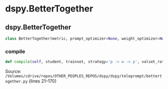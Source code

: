 # dspy.BetterTogether

## dspy.BetterTogether

```python
class BetterTogether(metric, prompt_optimizer=None, weight_optimizer=None, seed=None)
```

### compile

```python
def compile(self, student, trainset, strategy='p -> w -> p', valset_ratio=0.1)
```
Source: `/Volumes/cdrive/repos/OTHER_PEOPLES_REPOS/dspy/dspy/teleprompt/bettertogether.py` (lines 21–170)

